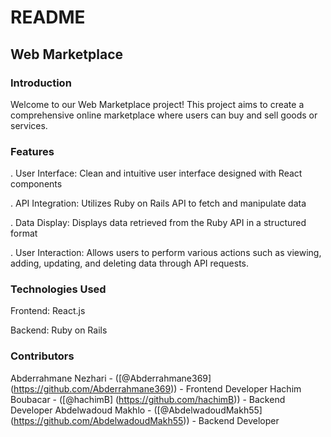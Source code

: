 # README

## Web Marketplace


### Introduction
Welcome to our Web Marketplace project! This project aims to create a comprehensive online marketplace where users can buy and sell goods or services.


### Features
. User Interface: Clean and intuitive user interface designed with React components

. API Integration: Utilizes Ruby on Rails API to fetch and manipulate data

. Data Display: Displays data retrieved from the Ruby API in a structured format

. User Interaction: Allows users to perform various actions such as viewing, adding, updating, and deleting data through API requests.


### Technologies Used
Frontend: React.js

Backend: Ruby on Rails

### Contributors
Abderrahmane Nezhari - ([@Abderrahmane369] (https://github.com/Abderrahmane369)) - Frontend Developer
Hachim Boubacar - ([@hachimB] (https://github.com/hachimB)) - Backend Developer
Abdelwadoud Makhlo - ([@AbdelwadoudMakh55] (https://github.com/AbdelwadoudMakh55)) - Backend Developer
